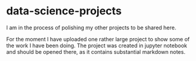 # data-science-projects
I am in the process of polishing my other projects to be shared here.

For the moment I have uploaded one rather large project to show some of the work I have been doing.
The project was created in jupyter notebook and should be opened there, as it contains substantial markdown notes.
